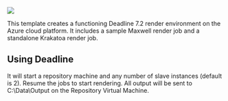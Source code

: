 <a href="https://portal.azure.com/#create/Microsoft.Template/uri/https%3A%2F%2Fraw.githubusercontent.com%2Fgourlaa%2Fazure-quickstart-templates%2Fmaster%2Fthinkbox-deadline%2Fazuredeploy.json" target="_blank">
    <img src="http://azuredeploy.net/deploybutton.png"/>
</a>


This template creates a functioning Deadline 7.2 render environment on the Azure cloud platform. It includes a sample Maxwell render job and a standalone Krakatoa render job.


## Using Deadline

It will start a repository machine and any number of slave instances (default is 2). Resume the jobs to start rendering.
All output will be sent to C:\Data\Output on the Repository Virtual Machine.
